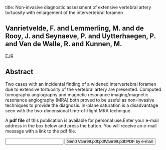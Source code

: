 title: Non-invasive diagnostic assessment of extensive vertebral artery tortuosity with enlargement of the intervertebral foramen

## Vanrietvelde, F. and Lemmerling, M. and de Rooy, J. and Seynaeve, P. and Uytterhaegen, P. and Van de Walle, R. and Kunnen, M.
EJR


## Abstract
Two cases with an incidental finding of a widened intervertebral foramen due to extensive tortuosity of the vertebral artery are presented. Computed tomography angiography and magnetic resonance imaging/magnetic resonance angiography (MRA) both proved to be useful as non-invasive techniques to provide the diagnosis. In-plane saturation is a disadvantage seen with the two-dimensional time-of-flight MRA technique.

A <b>pdf file</b> of this publication is available for personal use.Enter your e-mail address in the box below and press the button. You will receive an e-mail message with a link to the pdf file.
<form action="sender.php">  <input type="text" name="email">  <input type="submit" value="Send Vanr99.pdf:pdfVanr99.pdf:PDF by e-mail"></form>